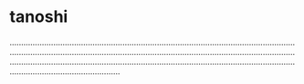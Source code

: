# tanoshi

....................................................................................................................................................................................................................................................................................................................................................................................................................................